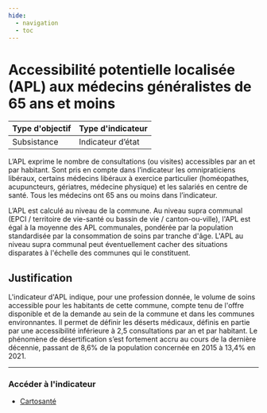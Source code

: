 ```yaml
---
hide:
  - navigation
  - toc
---
```

# Accessibilité potentielle localisée (APL) aux médecins généralistes de 65 ans et moins

|Type d'objectif|Type d'indicateur|
|--|--|
|Subsistance|Indicateur d’état|

L’APL  exprime  le  nombre  de  consultations  (ou  visites)  accessibles  par  an  et  par habitant.  Sont  pris  en  compte  dans  l’indicateur  les  omnipraticiens  libéraux,  certains médecins  libéraux  à  exercice  particulier  (homéopathes,  acupuncteurs,  gériatres, médecine  physique)  et  les  salariés  en centre de santé. Tous les médecins ont 65 ans ou moins dans l’indicateur. 

L’APL  est  calculé  au  niveau  de  la  commune.  Au  niveau  supra  communal  (EPCI  / territoire de vie-santé ou bassin de vie / canton-ou-ville), l'APL est égal à la moyenne des  APL communales, pondérée par la population standardisée par la consommation de  soins  par  tranche  d'âge.  L'APL  au  niveau  supra  communal  peut  éventuellement cacher des situations disparates à l'échelle des communes qui le constituent. 

## Justification

L'indicateur d'APL indique, pour une profession donnée, le volume de soins accessible pour  les  habitants  de  cette  commune,  compte  tenu  de  l'offre  disponible  et  de  la demande  au sein de la commune et dans les communes environnantes. Il permet de définir  les  déserts  médicaux,  définis  en  partie  par  une  accessibilité  inférieure  à  2,5 consultations par an et par habitant. 
Le  phénomène  de  désertification  s’est  fortement  accru  au  cours  de  la  dernière décennie, passant de 8,6% de la population concernée en 2015 à 13,4% en 2021. 

---

### Accéder à l'indicateur

- [Cartosanté](https://cartosante.atlasante.fr/#c=indicator&i=apl_mg.apl_65&s=2023&t=A01&view=map9)